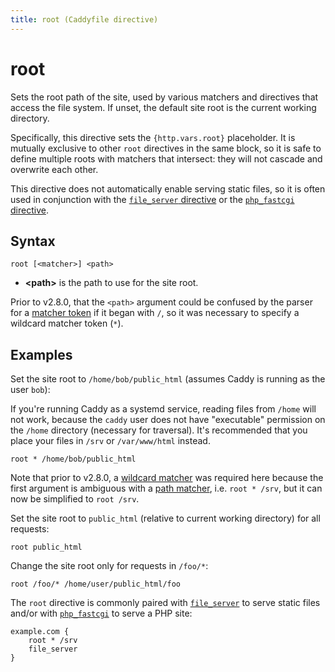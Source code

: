 ```yaml
---
title: root (Caddyfile directive)
---
```


# root

Sets the root path of the site, used by various matchers and directives that access the file system. If unset, the default site root is the current working directory.

Specifically, this directive sets the `{http.vars.root}` placeholder. It is mutually exclusive to other `root` directives in the same block, so it is safe to define multiple roots with matchers that intersect: they will not cascade and overwrite each other.

This directive does not automatically enable serving static files, so it is often used in conjunction with the [`file_server` directive](file_server) or the [`php_fastcgi` directive](php_fastcgi).


## Syntax

```caddy-d
root [<matcher>] <path>
```

- **&lt;path&gt;** is the path to use for the site root.

Prior to v2.8.0, that the `<path>` argument could be confused by the parser for a [matcher token](/docs/caddyfile/matchers#syntax) if it began with `/`, so it was necessary to specify a wildcard matcher token (`*`).


## Examples

Set the site root to `/home/bob/public_html` (assumes Caddy is running as the user `bob`):

<aside class="tip">

If you're running Caddy as a systemd service, reading files from `/home` will not work, because the `caddy` user does not have "executable" permission on the `/home` directory (necessary for traversal). It's recommended that you place your files in `/srv` or `/var/www/html` instead.

</aside>


```caddy-d
root * /home/bob/public_html
```


<aside class="tip">

Note that prior to v2.8.0, a [wildcard matcher](/docs/caddyfile/matchers#wildcard-matchers) was required here because the first argument is ambiguous with a [path matcher](/docs/caddyfile/matchers#path-matchers), i.e. `root * /srv`, but it can now be simplified to `root /srv`.

</aside>


Set the site root to `public_html` (relative to current working directory) for all requests:

```caddy-d
root public_html
```

Change the site root only for requests in `/foo/*`:

```caddy-d
root /foo/* /home/user/public_html/foo
```

The `root` directive is commonly paired with [`file_server`](file_server) to serve static files and/or with [`php_fastcgi`](php_fastcgi) to serve a PHP site:

```caddy
example.com {
	root * /srv
	file_server
}
```
